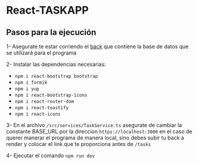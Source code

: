 # React-TASKAPP

## Pasos para la ejecución 

1- Asegurate te estar corriendo el [back](https://github.com/FlorGubiotti/Back-TASKAPP) que contiene la base de datos que se utilizará para el programa 

2- Instalar las dependencias necesarias: 

- `npm i react-bootstrap bootstrap`
- `npm i formik`
- `npm i yup`
- `npm i react-bootstrap-icons`
- `npm i react-router-dom`
- `npm i react-toastify`
- `npm i react-icons`

3- En el archivo `/src/services/TaskService.ts` asegurate de cambiar la constante BASE_URL por la direccion `https://localhost:3000` en el caso de querer manerar el programa de manera local, sino debes subir tu back a render y colocar el link que te proporciona antes de `/tasks`

4- Ejecutar el comando ```npm run dev```
